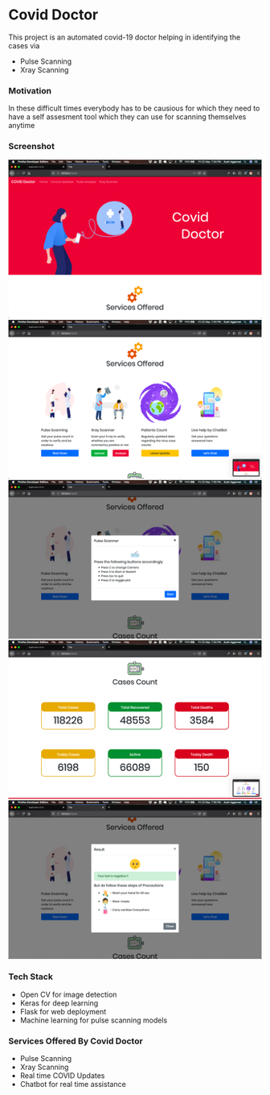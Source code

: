 # Covid Doctor

This project is an automated covid-19 doctor helping in identifying the cases via

- Pulse Scanning
- Xray Scanning

### Motivation

In these difficult times everybody has to be causious for which they need to have a self assesment tool which they can use for scanning themselves anytime

### Screenshot

![picture alt](static/images/1.png "Title is optional")
![picture alt](static/images/2.png "Title is optional")
![picture alt](static/images/3.png "Title is optional")
![picture alt](static/images/4.png "Title is optional")
![picture alt](static/images/5.png "Title is optional")

### Tech Stack

- Open CV for image detection
- Keras for deep learning
- Flask for web deployment
- Machine learning for pulse scanning models

### Services Offered By Covid Doctor

- Pulse Scanning
- Xray Scanning
- Real time COVID Updates
- Chatbot for real time assistance
